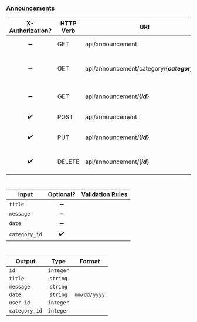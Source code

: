 ### **Announcements**

X-Authorization?   | HTTP Verb | URI                                           | Description
:----------------: | --------- | --------------------------------------------- | ------------------------------------------------------
:heavy_minus_sign: | GET       | api/announcement                              | Retrieves all announcements.
:heavy_minus_sign: | GET       | api/announcement/category/{***category_id***} | Retrieves all announcements within specified category.
:heavy_minus_sign: | GET       | api/announcement/{***id***}                   | Retrieves specified announcement.
:heavy_check_mark: | POST      | api/announcement                              | Creates new announcement.
:heavy_check_mark: | PUT       | api/announcement/{***id***}                   | Updates specified announcement.
:heavy_check_mark: | DELETE    | api/announcement/{***id***}                   | Deletes specified announcement.

#
Input         | Optional?          | Validation Rules
------------- | :----------------: | ----------------
`title`       | :heavy_minus_sign: |
`message`     | :heavy_minus_sign: |
`date`        | :heavy_minus_sign: |
`category_id` | :heavy_check_mark: |

#
Output          | Type      | Format
--------------- | :-------: | ------------
`id`            | `integer` |
`title`         | `string`  |
`message`       | `string`  |
`date`          | `string`  | `mm/dd/yyyy`
`user_id`       | `integer` |
`category_id`   | `integer` |